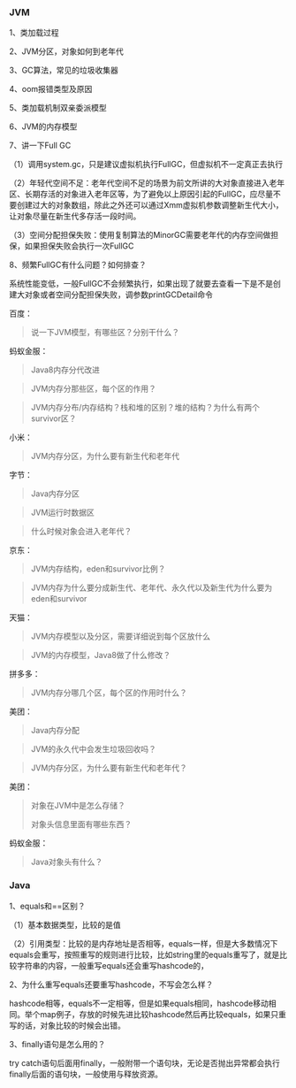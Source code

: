 ### JVM

1、类加载过程

2、JVM分区，对象如何到老年代

3、GC算法，常见的垃圾收集器

4、oom报错类型及原因

5、类加载机制双亲委派模型

6、JVM的内存模型

7、讲一下Full GC

（1）调用system.gc，只是建议虚拟机执行FullGC，但虚拟机不一定真正去执行

（2）年轻代空间不足：老年代空间不足的场景为前文所讲的大对象直接进入老年区、长期存活的对象进入老年区等，为了避免以上原因引起的FullGC，应尽量不要创建过大的对象数组，除此之外还可以通过Xmm虚拟机参数调整新生代大小，让对象尽量在新生代多存活一段时间。

（3）空间分配担保失败：使用复制算法的MinorGC需要老年代的内存空间做担保，如果担保失败会执行一次FullGC

8、频繁FullGC有什么问题？如何排查？

系统性能变低，一般FullGC不会频繁执行，如果出现了就要去查看一下是不是创建大对象或者空间分配担保失败，调参数printGCDetail命令

百度：

> 说一下JVM模型，有哪些区？分别干什么？

蚂蚁金服：

> Java8内存分代改进

> JVM内存分那些区，每个区的作用？

> JVM内存分布/内存结构？栈和堆的区别？堆的结构？为什么有两个survivor区？

小米：

> JVM内存分区，为什么要有新生代和老年代

字节：

> Java内存分区

> JVM运行时数据区

> 什么时候对象会进入老年代？

京东：

> JVM内存结构，eden和survivor比例？

> JVM内存为什么要分成新生代、老年代、永久代以及新生代为什么要为eden和survivor

天猫：

> JVM内存模型以及分区，需要详细说到每个区放什么

> JVM的内存模型，Java8做了什么修改？

拼多多：

> JVM内存分哪几个区，每个区的作用时什么？

美团：

> Java内存分配

> JVM的永久代中会发生垃圾回收吗？

> JVM内存分区，为什么要有新生代和老年代？

美团：

> 对象在JVM中是怎么存储？
>
> 对象头信息里面有哪些东西？

蚂蚁金服：

> Java对象头有什么？







### Java

1、equals和==区别？

（1）基本数据类型，比较的是值

（2）引用类型：比较的是内存地址是否相等，equals一样，但是大多数情况下equals会重写，按照重写的规则进行比较，比如string里的equals重写了，就是比较字符串的内容，一般重写equals还会重写hashcode的，

2、为什么重写equals还要重写hashcode，不写会怎么样？

hashcode相等，equals不一定相等，但是如果equals相同，hashcode移动相同。举个map例子，存放的时候先进比较hashcode然后再比较equals，如果只重写的话，对象比较的时候会出错。

3、finally语句是怎么用的？

try catch语句后面用finally，一般附带一个语句块，无论是否抛出异常都会执行finally后面的语句块，一般使用与释放资源。

